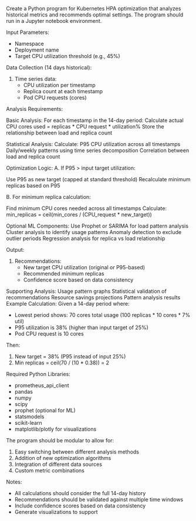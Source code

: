 
Create a Python program for Kubernetes HPA optimization that analyzes historical metrics and recommends optimal settings. The program should run in a Jupyter notebook environment.

Input Parameters:
- Namespace
- Deployment name
- Target CPU utilization threshold (e.g., 45%)

Data Collection (14 days historical):
1. Time series data:
   - CPU utilization per timestamp
   - Replica count at each timestamp
   - Pod CPU requests (cores)

Analysis Requirements:

Basic Analysis:
For each timestamp in the 14-day period:
Calculate actual CPU cores used = replicas * CPU request * utilization%
Store the relationship between load and replica count

Statistical Analysis:
Calculate:
P95 CPU utilization across all timestamps
Daily/weekly patterns using time series decomposition
Correlation between load and replica count

Optimization Logic:
A. If P95 > input target utilization:
   
Use P95 as new target (capped at standard threshold)
Recalculate minimum replicas based on P95

B. For minimum replica calculation:
   
Find minimum CPU cores needed across all timestamps
Calculate: min_replicas = ceil(min_cores / (CPU_request * new_target))

Optional ML Components:
Use Prophet or SARIMA for load pattern analysis
Cluster analysis to identify usage patterns
Anomaly detection to exclude outlier periods
Regression analysis for replica vs load relationship

Output:
1. Recommendations:
   - New target CPU utilization (original or P95-based)
   - Recommended minimum replicas
   - Confidence score based on data consistency

Supporting Analysis:
Usage pattern graphs
Statistical validation of recommendations
Resource savings projections
Pattern analysis results
Example Calculation:
Given a 14-day period where:
- Lowest period shows: 70 cores total usage (100 replicas * 10 cores * 7% util)
- P95 utilization is 38% (higher than input target of 25%)
- Pod CPU request is 10 cores

Then:
1. New target = 38% (P95 instead of input 25%)
2. Min replicas = ceil(70 / (10 * 0.38)) = 2

Required Python Libraries:
- prometheus_api_client
- pandas
- numpy
- scipy
- prophet (optional for ML)
- statsmodels
- scikit-learn
- matplotlib/plotly for visualizations

The program should be modular to allow for:
1. Easy switching between different analysis methods
2. Addition of new optimization algorithms
3. Integration of different data sources
4. Custom metric combinations

Notes:
- All calculations should consider the full 14-day history
- Recommendations should be validated against multiple time windows
- Include confidence scores based on data consistency
- Generate visualizations to support
